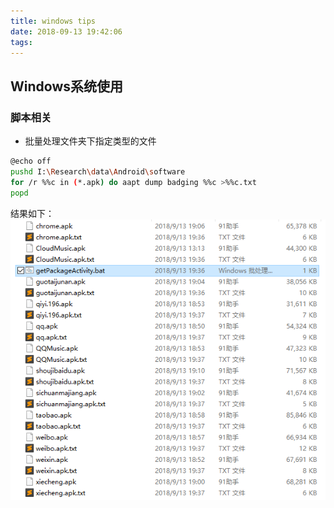 ```yaml
---
title: windows tips
date: 2018-09-13 19:42:06
tags:
---
```

## Windows系统使用
### 脚本相关
- 批量处理文件夹下指定类型的文件
```sh
@echo off
pushd I:\Research\data\Android\software
for /r %%c in (*.apk) do aapt dump badging %%c >%%c.txt
popd
```
结果如下：
![file_in_folder_bat](windows-tips/file_in_folder_bat.png)